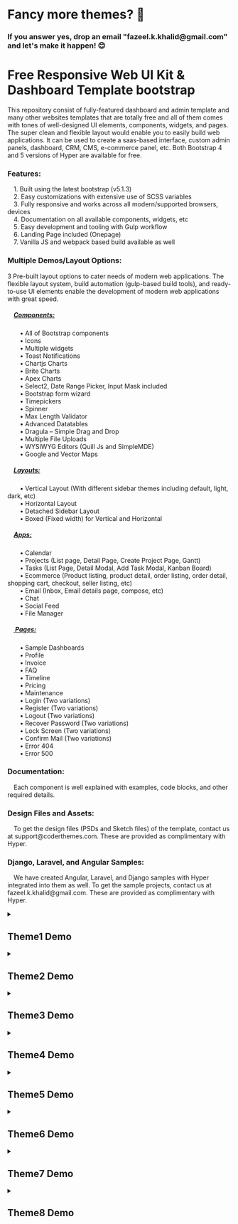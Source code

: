 <p text-align: "center">
<div text-align: "center">

<h1>Fancy more themes? 🎨</h1>
<h3>If you answer yes, drop an email "fazeel.k.khalid@gmail.com" and let's make it happen! 😊 </h3>

</div>


# Free Responsive Web UI Kit & Dashboard Template bootstrap


<p text-align: "center">
This repository consist of fully-featured dashboard and admin template and many other websites templates that are totally free and all of them comes with tones of well-designed UI elements, components, widgets, and pages. The super clean and flexible layout would enable you to easily build web applications. It can be used to create a saas-based interface, custom admin panels, dashboard, CRM, CMS, e-commerce panel, etc.
Both Bootstrap 4 and 5 versions of Hyper are available for free.
</p>

<h3>Features:</h3>
<p>
    &emsp;1.	Built using the latest bootstrap (v5.1.3)<br>
    &emsp;2.	Easy customizations with extensive use of SCSS variables<br>
    &emsp;3.	Fully responsive and works across all modern/supported browsers, devices<br>
    &emsp;4.	Documentation on all available components, widgets, etc<br>
    &emsp;5.	Easy development and tooling with Gulp workflow<br>
    &emsp;6.	Landing Page included (Onepage)<br>
    &emsp;7.	Vanilla JS and webpack based build available as well<br>
</p>



<h3>Multiple Demos/Layout Options:</h3>
<p>
  3 Pre-built layout options to cater needs of modern web applications. The flexible layout system, build automation (gulp-based build tools), and ready-to-use UI elements enable the development of modern web applications with great speed.
  <h5>&emsp;<u>Components:</u></h5>
  <p>
  &emsp;&emsp;•	All of Bootstrap components<br>
  &emsp;&emsp;•	Icons<br>
  &emsp;&emsp;•	Multiple widgets<br>
  &emsp;&emsp;•	Toast Notifications<br>
  &emsp;&emsp;•	Chartjs Charts<br>
  &emsp;&emsp;•	Brite Charts<br>
  &emsp;&emsp;•	Apex Charts<br>
  &emsp;&emsp;•	Select2, Date Range Picker, Input Mask included<br>
  &emsp;&emsp;•	Bootstrap form wizard<br>
  &emsp;&emsp;•	Timepickers<br>
  &emsp;&emsp;•	Spinner<br>
  &emsp;&emsp;•	Max Length Validator<br>
  &emsp;&emsp;•	Advanced Datatables<br>
  &emsp;&emsp;•	Dragula – Simple Drag and Drop<br>
  &emsp;&emsp;•	Multiple File Uploads<br>
  &emsp;&emsp;•	WYSIWYG Editors (Quill Js and SimpleMDE)<br>
  &emsp;&emsp;•	Google and Vector Maps<br>
  </p>
  
  <h5>&emsp;<u>Layouts:</u></h5>
  <p>
  &emsp;&emsp;•	Vertical Layout (With different sidebar themes including default, light, dark, etc)<br>
  &emsp;&emsp;•	Horizontal Layout<br>
  &emsp;&emsp;•	Detached Sidebar Layout<br>
  &emsp;&emsp;•	Boxed (Fixed width) for Vertical and Horizontal<br>
  </p>
  
  
  <h5>&emsp;<u>Apps:</u></h5>
  <p>
  &emsp;&emsp;•	Calendar<br>
  &emsp;&emsp;•	Projects (List page, Detail Page, Create Project Page, Gantt)<br>
  &emsp;&emsp;•	Tasks (List Page, Detail Modal, Add Task Modal, Kanban Board)<br>
  &emsp;&emsp;•	Ecommerce (Product listing, product detail, order listing, order detail, shopping cart, checkout, seller listing, etc)<br>
  &emsp;&emsp;•	Email (Inbox, Email details page, compose, etc)<br>
  &emsp;&emsp;•	Chat<br>
  &emsp;&emsp;•	Social Feed<br>
  &emsp;&emsp;•	File Manager<br>
  </p>
  
 <h5>&emsp;<u> Pages:</u></h5>
  <p>
  &emsp;&emsp;•	Sample Dashboards<br>
  &emsp;&emsp;•	Profile<br>
  &emsp;&emsp;•	Invoice<br>
  &emsp;&emsp;•	FAQ<br>
  &emsp;&emsp;•	Timeline<br>
  &emsp;&emsp;•	Pricing<br>
  &emsp;&emsp;•	Maintenance<br>
  &emsp;&emsp;•	Login (Two variations)<br>
  &emsp;&emsp;•	Register (Two variations)<br>
  &emsp;&emsp;•	Logout (Two variations)<br>
  &emsp;&emsp;•	Recover Password (Two variations)<br>
  &emsp;&emsp;•	Lock Screen (Two variations)<br>
  &emsp;&emsp;•	Confirm Mail (Two variations)<br>
  &emsp;&emsp;•	Error 404<br>
  &emsp;&emsp;•	Error 500<br>
  </p>
  
  <h3>Documentation:</h3>
  <p>
  &emsp;Each component is well explained with examples, code blocks, and other required details.  
  </P>
  
  <h3>Design Files and Assets:</h3>
  <p>
  &emsp;To get the design files (PSDs and Sketch files) of the template, contact us at support@coderthemes.com. These are provided as complimentary with Hyper.
  </P>
  
  <h3>Django, Laravel, and Angular Samples:</h3>
  <p>
  &emsp;We have created Angular, Laravel, and Django samples with Hyper integrated into them as well. To get the sample projects, contact us at fazeel.k.khalid@gmail.com. These are provided as complimentary with Hyper. 
  </p>
</p>


<details>
    <summary><h2><strong>Theme1 Demo</strong></h2></summary>
    <p float="left">
    <img src="https://github.com/fazeelkhalid/Free-Responsive-Web-UI-Kit---Dashboard-Template-bootstrap/blob/main/Theme1/Demo/Images/Index.png" width = 45%/> 
    <img src="https://github.com/fazeelkhalid/Free-Responsive-Web-UI-Kit---Dashboard-Template-bootstrap/blob/main/Theme1/Demo/Images/ProjectDetails.png" width = 45%/>
    <img src="https://github.com/fazeelkhalid/Free-Responsive-Web-UI-Kit---Dashboard-Template-bootstrap/blob/main/Theme1/Demo/Images/Screenshot%20(106).png" width = 45%/>  
    <img src="https://github.com/fazeelkhalid/Free-Responsive-Web-UI-Kit---Dashboard-Template-bootstrap/blob/main/Theme1/Demo/Images/UserProfiles.png" width = 45%/> 
    </p>
</details>


<details>
    <summary><h2><strong>Theme2 Demo</strong></h2></summary>
    <p float="left">
        <img src="./Theme2/Demo%20Images/3.png"  width = 45%/>
        <img src="./Theme2/Demo%20Images/4.png"  width = 45%/>
        <img src="./Theme2/Demo%20Images/5.png"  width = 45%/>
        <img src="./Theme2/Demo%20Images/6.png"  width = 45%/>
    </p>
</details>

<details>
    <summary><h2><strong>Theme3 Demo</strong></h2></summary>
    <p float="left">
        <img src="./Theme3/Demo%20Images/3.png"  width = 45%/>
        <img src="./Theme3/Demo%20Images/4.png"  width = 45%/>
        <img src="./Theme3/Demo%20Images/5.png"  width = 45%/>
        <img src="./Theme3/Demo%20Images/6.png"  width = 45%/>
    </p>
</details>

<details>
    <summary><h2><strong>Theme4 Demo</strong></h2></summary>
    <p float="left">
        <img src="./Theme4/Demo%20Images/3.png"  width = 45%/>
        <img src="./Theme4/Demo%20Images/4.png"  width = 45%/>
        <img src="./Theme4/Demo%20Images/5.png"  width = 45%/>
        <img src="./Theme4/Demo%20Images/6.png"  width = 45%/>
    </p>
</details>

<details>
    <summary><h2><strong>Theme5 Demo</strong></h2></summary>
    <p float="left">
        <img src="./Theme5/Demo%20Images/3.png"  width = 45%/>
        <img src="./Theme5/Demo%20Images/4.png"  width = 45%/>
        <img src="./Theme5/Demo%20Images/5.png"  width = 45%/>
        <img src="./Theme5/Demo%20Images/6.png"  width = 45%/>
    </p>
</details>

<details>
    <summary><h2><strong>Theme6 Demo</strong></h2></summary>
    <p float="left">
        <img src="./Theme6/Demo%20Images/3.png"  width = 45%/>
        <img src="./Theme6/Demo%20Images/4.png"  width = 45%/>
        <img src="./Theme6/Demo%20Images/5.png"  width = 45%/>
        <img src="./Theme6/Demo%20Images/6.png"  width = 45%/>
    </p>
</details>

<details>
    <summary><h2><strong>Theme7 Demo</strong></h2></summary>
    <p float="left">
        <img src="./Theme7/Demo%20Images/3.png"  width = 45%/>
        <img src="./Theme7/Demo%20Images/4.png"  width = 45%/>
        <img src="./Theme7/Demo%20Images/5.png"  width = 45%/>
        <img src="./Theme7/Demo%20Images/6.png"  width = 45%/>
    </p>
</details>

<details>
    <summary><h2><strong>Theme8 Demo</strong></h2></summary>
    <p float="left">
        <img src="./Theme8/Demo%20Images/1.png"  width = 45%/>
        <img src="./Theme8/Demo%20Images/2.png"  width = 45%/>
        <img src="./Theme8/Demo%20Images/3.png"  width = 45%/>
        <img src="./Theme8/Demo%20Images/4.png"  width = 45%/>
        <img src="./Theme8/Demo%20Images/6.png"  width = 45%/>
        <img src="./Theme8/Demo%20Images/10.png"  width = 45%/>
    </p>
</details>

